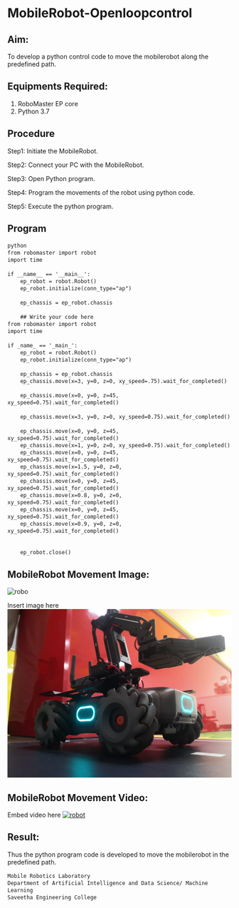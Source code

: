 # MobileRobot-Openloopcontrol
## Aim:

To develop a python control code to move the mobilerobot along the predefined path.

## Equipments Required:
1. RoboMaster EP core
2. Python 3.7

## Procedure

Step1: Initiate the MobileRobot.

Step2: Connect your PC with the MobileRobot.

Step3: Open Python program.

Step4: Program the movements of the robot using python code.

Step5: Execute the python program.

## Program
~~~
python
from robomaster import robot
import time

if __name__ == '__main__':
    ep_robot = robot.Robot()
    ep_robot.initialize(conn_type="ap")

    ep_chassis = ep_robot.chassis

    ## Write your code here
from robomaster import robot
import time

if _name_ == '_main_':
    ep_robot = robot.Robot()
    ep_robot.initialize(conn_type="ap")

    ep_chassis = ep_robot.chassis
    ep_chassis.move(x=3, y=0, z=0, xy_speed=.75).wait_for_completed()

    ep_chassis.move(x=0, y=0, z=45, xy_speed=0.75).wait_for_completed()

    ep_chassis.move(x=3, y=0, z=0, xy_speed=0.75).wait_for_completed()
    
    ep_chassis.move(x=0, y=0, z=45, xy_speed=0.75).wait_for_completed()
    ep_chassis.move(x=1, y=0, z=0, xy_speed=0.75).wait_for_completed()
    ep_chassis.move(x=0, y=0, z=45, xy_speed=0.75).wait_for_completed()
    ep_chassis.move(x=1.5, y=0, z=0, xy_speed=0.75).wait_for_completed()
    ep_chassis.move(x=0, y=0, z=45, xy_speed=0.75).wait_for_completed()
    ep_chassis.move(x=0.8, y=0, z=0, xy_speed=0.75).wait_for_completed()
    ep_chassis.move(x=0, y=0, z=45, xy_speed=0.75).wait_for_completed()
    ep_chassis.move(x=0.9, y=0, z=0, xy_speed=0.75).wait_for_completed()


    ep_robot.close()
~~~
## MobileRobot Movement Image:

![robo](./img/robomaster.png)

Insert image here
![output](robot.jpeg)

## MobileRobot Movement Video:

Embed video here
[![robot](https://img.youtube.com/vi/2qwsmqQ8a4w/0.jpeg)](https://www.youtube.com/watch?v=2qwsmqQ8a4w)

## Result:
Thus the python program code is developed to move the mobilerobot in the predefined path.

```
Mobile Robotics Laboratory
Department of Artificial Intelligence and Data Science/ Machine Learning
Saveetha Engineering College
```
